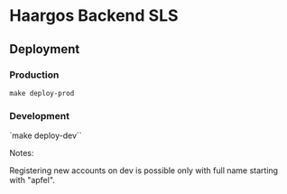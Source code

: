 # Haargos Backend SLS

## Deployment

### Production

`make deploy-prod`

### Development

`make deploy-dev``

Notes:

Registering new accounts on dev is possible only with full name starting with "apfel".
